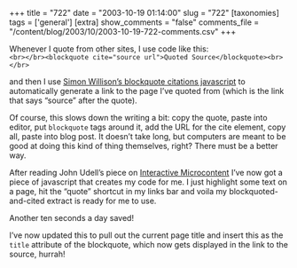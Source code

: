 +++
title = "722"
date = "2003-10-19 01:14:00"
slug = "722"
[taxonomies]
tags = ['general']
[extra]
show_comments = "false"
comments_file = "/content/blog/2003/10/2003-10-19-722-comments.csv"
+++

Whenever I quote from other sites, I use code like this:  
`<br></br><blockquote cite="source url">Quoted Source</blockquote><br></br>`

and then I use [Simon Willison’s blockquote citations javascript](http://simon.incutio.com/archive/2002/12/20/#blockquoteCitations) to automatically generate a link to the page I’ve quoted from (which is the link that says “source” after the quote).

Of course, this slows down the writing a bit: copy the quote, paste into editor, put `blockquote` tags around it, add the URL for the cite element, copy all, paste into blog post. It doesn’t take long, but computers are meant to be good at doing this kind of thing themselves, right? There must be a better way.

After reading John Udell’s piece on [Interactive Microcontent](http://www.xml.com/pub/a/2003/10/08/udell.html) I’ve now got a piece of javascript that creates my code for me. I just highlight some text on a page, hit the “quote” shortcut in my links bar and voila my blockquoted-and-cited extract is ready for me to use.

Another ten seconds a day saved!

<ins></ins>

I’ve now updated this to pull out the current page title and insert this as the `title` attribute of the blockquote, which now gets displayed in the link to the source, hurrah!
